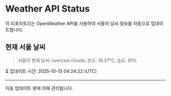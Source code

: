 
# Weather API Status

이 리포지토리는 OpenWeather API를 사용하여 서울의 날씨 정보를 자동으로 업데이트합니다.

## 현재 서울 날씨
> 서울의 현재 날씨: overcast clouds, 온도: 18.37°C, 습도: 91%

⏳ 업데이트 시간: 2025-10-13 04:24:22 (UTC)

---
자동 업데이트 봇에 의해 관리됩니다.
